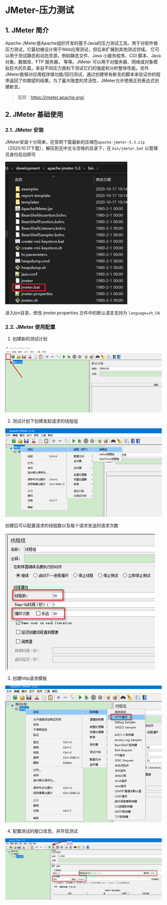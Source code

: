 # JMeter-压力测试

## 1. JMeter 简介

Apache JMeter是Apache组织开发的基于Java的压力测试工具。用于对软件做压力测试，它最初被设计用于Web应用测试，但后来扩展到其他测试领域。 它可以用于测试静态和动态资源，例如静态文件、Java 小服务程序、CGI 脚本、Java 对象、数据库、FTP 服务器， 等等。JMeter 可以用于对服务器、网络或对象模拟巨大的负载，来自不同压力类别下测试它们的强度和分析整体性能。另外JMeter能够对应用程序做功能/回归测试，通过创建带有断言的脚本来验证你的程序返回了你期望的结果。为了最大限度的灵活性，JMeter允许使用正则表达式创建断言。

> 官网：https://jmeter.apache.org/

## 2. JMeter 基础使用

### 2.1. JMeter 安装

JMeter安装十分简单，在官网下载最新的压缩包`apache-jmeter-5.3.zip`（2020.10.17下载），解压到无中文与空格的目录下，在 `bin/jmeter.bat` 以管理员身份启动即可

![](images/20201017103942923_117.png)

进入bin目录，修改 jmeter.properties 文件中的默认语言支持为 `language=zh_CN`

### 2.2. JMeter 使用配置

1. 创建新的测试计划

![](images/20201017113546201_25684.png)

2. 测试计划下创建发起请求的线程组

![](images/20201017113735925_18932.png)

创建后可以配置请求的线程数以及每个请求发送的请求次数

![](images/20201017114514154_11153.png)

3. 创建http请求模板

![](images/20201017123702785_15540.png)

4. 配置测试的接口信息，并开启测试

![](images/20201017124438855_20399.png)
